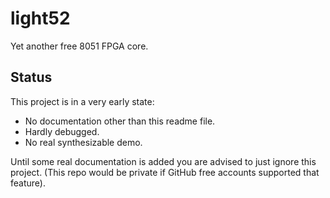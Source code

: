 light52
=======

Yet another free 8051 FPGA core.

## Status

This project is in a very early state: 

* No documentation other than this readme file.
* Hardly debugged.
* No real synthesizable demo.

Until some real documentation is added you are advised to just ignore this project.
(This repo would be private if GitHub free accounts supported that feature).

